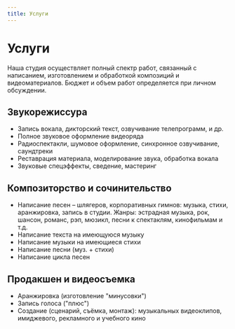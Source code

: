 ```yaml
---
title: Услуги
---
```


# Услуги

Наша студия осуществляет полный спектр работ, связанный с написанием, изготовлением и обработкой композиций и видеоматериалов. Бюджет и объем работ определяется при личном обсуждении.

## Звукорежиссура
* Запись вокала, дикторский текст,  озвучивание телепрограмм, и др.
* Полное звуковое оформление видеоряда
* Радиоспектакли, шумовое оформление, синхронное озвучивание, саундтреки
* Реставрация материала, моделирование звука, обработка вокала
* Звуковые спецэффекты, сведение, мастеринг 

## Композиторство и сочинительство
* Написание песен – шлягеров, корпоративных гимнов: музыка, стихи, аранжировка, запись в студии. 
  Жанры: эстрадная музыка, рок, шансон, романс, рэп, мюзикл, песни к спектаклям, кинофильмам и т.д.
* Написание текста на имеющуюся музыку
* Написание музыки  на имеющиеся стихи
* Написание песни (муз. + стихи)
* Написание цикла песен

## Продакшен и видеосъемка
* Аранжировка (изготовление "минусовки")
* Запись голоса ("плюс")
* Создание (сценарий, съёмка, монтаж):  музыкальных видеоклипов, имиджевого, рекламного и учебного кино

